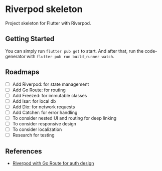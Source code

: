 # Riverpod skeleton

Project skeleton for Flutter with Riverpod.

## Getting Started

You can simply run `flutter pub get` to start.
And after that, run the code-generator with `flutter pub run build_runner watch`.

## Roadmaps
- [ ] Add Riverpod: for state management
- [ ] Add Go Route: for routing
- [ ] Add Freezed: for immutable classes
- [ ] Add Isar: for local db
- [ ] Add Dio: for network requests
- [ ] Add Catcher: for error handling
- [ ] To consider nested UI and routing for deep linking
- [ ] To consider responsive design
- [ ] To consider localization
- [ ] Research for testing

## References
- [Riverpod with Go Route for auth design](https://github.com/lucavenir/go_router_riverpod/blob/master/example/lib/main.dart)

